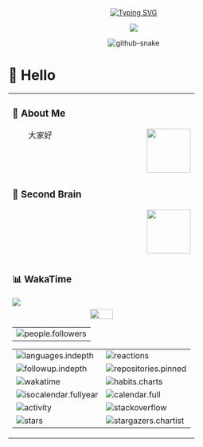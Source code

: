 <div align="center">
  
  <!-- dynamic typing effect 动态打字效果 -->
  <div align="center">
    <a href="https://blog.sunguoqi.com/">
      <img src="https://readme-typing-svg.demolab.com?font=Fira+Code&pause=1000&width=435&lines=console.log(%22Hello%2C%20World%22);祝您今天愉快!&center=true&size=27" alt="Typing SVG" />
    </a>
  </div>

  <!-- knock code pictures 敲代码的图片 -->
  <img src="https://cdn.jsdelivr.net/gh/nullzhangyu/nullzhangyu/assets/images/coding.gif" /><br>


<!-- Snake Code Contribution Map 贪吃蛇代码贡献图 -->
<picture>
  <source media="(prefers-color-scheme: dark)" srcset="https://cdn.jsdelivr.net/gh/nullzhangyu/nullzhangyu/profile-snake-contrib/github-contribution-grid-snake-dark.svg" />
  <source media="(prefers-color-scheme: light)" srcset="https://cdn.jsdelivr.net/gh/nullzhangyu/nullzhangyu/profile-snake-contrib/github-contribution-grid-snake.svg" />
  <img alt="github-snake" src="https://cdn.jsdelivr.net/gh/nullzhangyu/nullzhangyu/profile-snake-contrib/github-contribution-grid-snake-dark.svg" />
</picture>

</div>

#  🙋 Hello

<table>
<tr><td>

<!-- About me 关于我 -->
### 🤺 About Me

<img align="right" width="88" src="https://cdn.jsdelivr.net/gh/nullzhangyu/nullzhangyu/assets/images/steven.png" />

<p>&emsp;&emsp;大家好</p>

</td></tr>

<tr>
<td>
  


### 🧠 Second Brain

<img align="right" width="88" src="https://cdn.jsdelivr.net/gh/nullzhangyu/nullzhangyu/assets/images/technologist.png" />



</td></tr>

<tr><td>


</td></tr>

<tr><td>

<!-- wakatime 统计 -->
### 📊 WakaTime

<picture>
  <source
    srcset="https://github-readme-stats.vercel.app/api/wakatime?username=nullzhangyu&layout=compact&text_color=f0f6fc&bg_color=00000000&hide_border=true&hide_title=true"
    media="(prefers-color-scheme: dark)"
  />
  <source
    srcset="https://github-readme-stats.vercel.app/api/wakatime?username=nullzhangyu&layout=compact&text_color=1f2328&bg_color=00000000&hide_border=true&hide_title=true"
    media="(prefers-color-scheme: light), (prefers-color-scheme: no-preference)"
  />
  <img src="https://github-readme-stats.vercel.app/api/wakatime?username=nullzhangyu&layout=compact&text_color=f0f6fc&bg_color=00000000&hide_border=true&hide_title=true" />
</picture>

</td></tr>

<tr><td>
 
<!-- GitHub metrics 信息指标 -->
<div align="center">

<!-- just img 图片 -->
<img width="36%" src="https://cdn.jsdelivr.net/gh/nullzhangyu/nullzhangyu/assets/images/githubgif.gif" />

<!-- first form 第一个表格 -->
<table>
  <tr>
    <td><img src="https://cdn.jsdelivr.net/gh/nullzhangyu/nullzhangyu/github-metrics/people.followers.svg" alt="people.followers" /></td>
  </tr>
</table>

<!-- second form 第二个表格 -->
<table>
  <tr>
    <td><img src="https://cdn.jsdelivr.net/gh/nullzhangyu/nullzhangyu/github-metrics/languages.indepth.svg" alt="languages.indepth" /></td>
    <td><img src="https://cdn.jsdelivr.net/gh/nullzhangyu/nullzhangyu/github-metrics/reactions.svg" alt="reactions" /></td>
  </tr>
  <tr>
    <td><img src="https://cdn.jsdelivr.net/gh/nullzhangyu/nullzhangyu/github-metrics/followup.indepth.svg" alt="followup.indepth" /></td>
    <td><img src="https://cdn.jsdelivr.net/gh/nullzhangyu/nullzhangyu/github-metrics/repositories.pinned.svg" alt="repositories.pinned" /></td>
  </tr>
  <tr>
    <td><img src="https://cdn.jsdelivr.net/gh/nullzhangyu/nullzhangyu/github-metrics/wakatime.svg" alt="wakatime" /></td>
    <td><img src="https://cdn.jsdelivr.net/gh/nullzhangyu/nullzhangyu/github-metrics/habits.charts.svg" alt="habits.charts" /></td>
  </tr>
  <tr>
    <td><img src="https://cdn.jsdelivr.net/gh/sun0225SUN/sun0225SUN/github-metrics/isocalendar.fullyear.svg" alt="isocalendar.fullyear" /></td>
    <td><img src="https://cdn.jsdelivr.net/gh/sun0225SUN/sun0225SUN/github-metrics/calendar.full.svg" alt="calendar.full" /></td>
  </tr>
  <tr>
    <td><img src="https://cdn.jsdelivr.net/gh/nullzhangyu/nullzhangyu/github-metrics/activity.svg" alt="activity" /></td>
    <td><img src="https://cdn.jsdelivr.net/gh/nullzhangyu/nullzhangyu/github-metrics/stackoverflow.svg" alt="stackoverflow" /></td>
  </tr>
  <tr>
    <td><img src="https://cdn.jsdelivr.net/gh/nullzhangyu/nullzhangyu/github-metrics/stars.svg" alt="stars" /></td>
    <td><img src="https://cdn.jsdelivr.net/gh/nullzhangyu/nullzhangyu/github-metrics/stargazers.chartist.svg" alt="stargazers.chartist" /></td>
  </tr>
</table>
